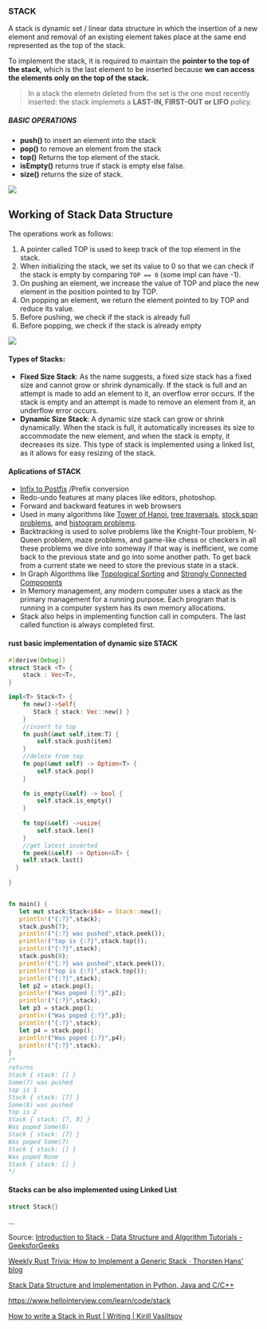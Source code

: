### STACK

A stack is dynamic set / linear data structure in which the insertion of a new element and removal of an existing element takes place at the same end represented as the top of the stack.

To implement the stack, it is required to maintain the ****pointer to the top of the stack****, which is the last element to be inserted because ****we can access the elements only on the top of the stack.****

> In a stack the elemetn deleted from the set is the one most recently inserted: the stack implemets a **LAST-IN, FIRST-OUT or LIFO** policy.



##### BASIC OPERATIONS

- ****push()**** to insert an element into the stack
- ****pop()**** to remove an element from the stack
- ****top()**** Returns the top element of the stack.
- ****isEmpty()**** returns true if stack is empty else false.
- ****size()**** returns the size of stack.



![](/Users/tracyspacy/Downloads/stacks.png)

## Working of Stack Data Structure

The operations work as follows:

1. A pointer called TOP is used to keep track of the top element in the stack.
2. When initializing the stack, we set its value to 0 so that we can check if the stack is empty by comparing `TOP == 0` (some impl can have -1).
3. On pushing an element, we increase the value of TOP and place the new element in the position pointed to by TOP.
4. On popping an element, we return the element pointed to by TOP and reduce its value.
5. Before pushing, we check if the stack is already full
6. Before popping, we check if the stack is already empty

![](/Users/tracyspacy/Downloads/stack-operations.png)



#### Types of Stacks:

- ****Fixed Size Stack****: As the name suggests, a fixed size stack has a fixed size and cannot grow or shrink dynamically. If the stack is full and an attempt is made to add an element to it, an overflow error occurs. If the stack is empty and an attempt is made to remove an element from it, an underflow error occurs.
- ****Dynamic Size Stack****: A dynamic size stack can grow or shrink dynamically. When the stack is full, it automatically increases its size to accommodate the new element, and when the stack is empty, it decreases its size. This type of stack is implemented using a linked list, as it allows for easy resizing of the stack.

#### Aplications of STACK

- [Infix to Postfix](https://www.geeksforgeeks.org/stack-set-2-infix-to-postfix/) /Prefix conversion
- Redo-undo features at many places like editors, photoshop.
- Forward and backward features in web browsers
- Used in many algorithms like [Tower of Hanoi,](https://www.geeksforgeeks.org/recursive-functions/) [tree traversals](https://www.geeksforgeeks.org/618/), [stock span problems](https://www.geeksforgeeks.org/the-stock-span-problem/), and [histogram problems](https://www.geeksforgeeks.org/largest-rectangular-area-in-a-histogram-set-1/).
- Backtracking is used to solve problems like the Knight-Tour problem, N-Queen problem, maze problems, and game-like chess or checkers in all these problems we dive into someway if that way is inefficient, we come back to the previous state and go into some another path. To get back from a current state we need to store the previous state in a stack.
- In Graph Algorithms like [Topological Sorting](https://www.geeksforgeeks.org/topological-sorting/) and [Strongly Connected Components](https://www.geeksforgeeks.org/strongly-connected-components/)
- In Memory management, any modern computer uses a stack as the primary management for a running purpose. Each program that is running in a computer system has its own memory allocations.
- Stack also helps in implementing function call in computers. The last called function is always completed first.



#### rust basic implementation of dynamic size STACK

```rust
#[derive(Debug)]
struct Stack <T> {
    stack : Vec<T>,
}

impl<T> Stack<T> {
    fn new()->Self{
       Stack { stack: Vec::new() }
    }
    //insert to top
    fn push(&mut self,item:T) {
        self.stack.push(item)
    }
    //delete from top
    fn pop(&mut self) -> Option<T> {
        self.stack.pop()
    }
    
    fn is_empty(&self) -> bool {
        self.stack.is_empty()
    }
    
    fn top(&self) ->usize{
        self.stack.len()
    }
    //get latest inserted
    fn peek(&self) -> Option<&T> {
    self.stack.last()
  }
    
}


fn main() {
   let mut stack:Stack<i64> = Stack::new();
   println!("{:?}",stack);
   stack.push(7);
   println!("{:?} was pushed",stack.peek());
   println!("top is {:?}",stack.top());
   println!("{:?}",stack);
   stack.push(8);
   println!("{:?} was pushed",stack.peek());
   println!("top is {:?}",stack.top());
   println!("{:?}",stack);
   let p2 = stack.pop();
   println!("Was poped {:?}",p2);
   println!("{:?}",stack);
   let p3 = stack.pop();
   println!("Was poped {:?}",p3);
   println!("{:?}",stack);
   let p4 = stack.pop();
   println!("Was poped {:?}",p4);
   println!("{:?}",stack);
}
/*
returns
Stack { stack: [] }
Some(7) was pushed
top is 1
Stack { stack: [7] }
Some(8) was pushed
top is 2
Stack { stack: [7, 8] }
Was poped Some(8)
Stack { stack: [7] }
Was poped Some(7)
Stack { stack: [] }
Was poped None
Stack { stack: [] }
*/
```



#### Stacks can be also implemented using Linked List






```rust
struct Stack{}
```

...

Source:
[Introduction to Stack - Data Structure and Algorithm Tutorials - GeeksforGeeks](https://www.geeksforgeeks.org/introduction-to-stack-data-structure-and-algorithm-tutorials/)

[Weekly Rust Trivia: How to Implement a Generic Stack &middot; Thorsten Hans' blog](https://www.thorsten-hans.com/weekly-rust-trivia-implement-a-generic-stack/)

[Stack Data Structure and Implementation in Python, Java and C/C++](https://www.programiz.com/dsa/stack)

https://www.hellointerview.com/learn/code/stack

[How to write a Stack in Rust | Writing | Kirill Vasiltsov](https://www.kirillvasiltsov.com/writing/how-to-write-a-stack-in-rust/)
